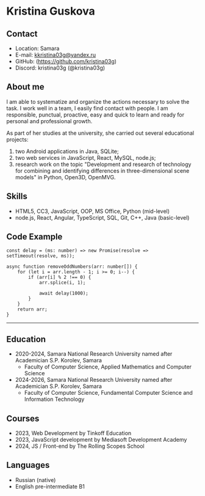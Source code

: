 # Kristina Guskova

## Contact
- Location: Samara
- E-mail: kkristina03g@yandex.ru
- GitHub: (https://github.com/kristina03g)
- Discord: kristina03g (@kristina03g)

## About me
I am able to systematize and organize the actions necessary to solve the task. I work well in a team, I easily find contact with people. I am responsible, punctual, proactive, easy and quick to learn and ready for personal and professional growth.

As part of her studies at the university, she carried out several educational projects:
1) two Android applications in Java, SQLite;
2) two web services in JavaScript, React, MySQL, node.js;
3) research work on the topic "Development and research of technology for combining and identifying differences in three-dimensional scene models" in Python, Open3D, OpenMVG.

## Skills
- HTML5, CC3, JavaScript, OOP, MS Office, Python (mid-level)
- node.js, React, Angular, TypeScript, SQL, Git, C++, Java (basic-level)

## **Code Example**

```
const delay = (ms: number) => new Promise(resolve => setTimeout(resolve, ms));

async function removeOddNumbers(arr: number[]) {
    for (let i = arr.length - 1; i >= 0; i--) {
        if (arr[i] % 2 !== 0) {
            arr.splice(i, 1); 
            
            await delay(1000);
        }
    }
    return arr;
}
```
***        

## Education
- 2020-2024, Samara National Research University named after Academician S.P. Korolev, Samara
   *  Faculty of Computer Science, Applied Mathematics and Computer Science
- 2024-2026, Samara National Research University named after Academician S.P. Korolev, Samara
   *  Faculty of Computer Science, Fundamental Computer Science and Information Technology

## Courses
- 2023, Web Development by Tinkoff Education
- 2023, JavaScript development by Mediasoft Development Academy
- 2024, JS / Front-end by The Rolling Scopes School

## Languages
- Russian (native)
- English pre-intermediate B1
